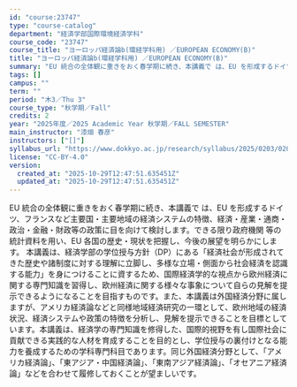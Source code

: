 ```yaml
---
id: "course:23747"
type: "course-catalog"
department: "経済学部国際環境経済学科"
course_code: "23747"
course_title: "ヨーロッパ経済論b(環経学科用) ／EUROPEAN ECONOMY(B)"
title: "ヨーロッパ経済論b(環経学科用) ／EUROPEAN ECONOMY(B)"
summary: "EU 統合の全体観に重きをおく春学期に続き、本講義で は、EU を形成するドイツ、フランスなど主要国・主要地域の経済システムの特徴、経済・産業・通商・政治・金融・財政等の政策に目を向けて検討します。できる限り政府機関 等の統計資料を用い、E…"
tags: []
campus: ""
term: ""
period: "木3／Thu 3"
course_type: "秋学期／Fall"
credits: 2
year: "2025年度／2025 Academic Year 秋学期／FALL SEMESTER"
main_instructor: "漆畑 春彦"
instructors: ["[]"]
syllabus_url: "https://www.dokkyo.ac.jp/research/syllabus/2025/0203/0203_23747_ja_JP.html"
license: "CC-BY-4.0"
version:
  created_at: "2025-10-29T12:47:51.635451Z"
  updated_at: "2025-10-29T12:47:51.635451Z"
---
```

EU 統合の全体観に重きをおく春学期に続き、本講義で は、EU を形成するドイツ、フランスなど主要国・主要地域の経済システムの特徴、経済・産業・通商・政治・金融・財政等の政策に目を向けて検討します。できる限り政府機関 等の統計資料を用い、EU 各国の歴史・現状を把握し、今後の展望を明らかにします。 本講義は、経済学部の学位授与方針（DP）にある「経済社会が形成されてきた歴史や諸制度に対する理解に立脚し、多様な立場・側面から社会経済を認識する能力」を身につけることに資するため、国際経済学的な視点から欧州経済に関する専門知識を習得し、欧州経済に関する様々な事象について自らの見解を提示できるようになることを目指すものです。また、本講義は外国経済分野に属しますが、アメリカ経済論などと同様地域経済研究の一環として、欧州地域の経済状況、経済システムや政策の特徴を分析し、見解を提示できることを目標としています。本講義は、経済学の専門知識を修得した、国際的視野を有し国際社会に貢献できる実践的な人材を育成することを目的とし、学位授与の裏付けとなる能力を養成するための学科専門科目であります。同じ外国経済分野として、「アメリカ経済論」、「東アジア・中国経済論」、「東南アジア経済論」、「オセアニア経済論」などを合わせて履修しておくことが望ましいです。
